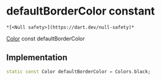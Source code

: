 


# defaultBorderColor constant




    *[<Null safety>](https://dart.dev/null-safety)*


[Color](https://api.flutter.dev/flutter/dart-ui/Color-class.html) const defaultBorderColor
  







## Implementation

```dart
static const Color defaultBorderColor = Colors.black;


```







